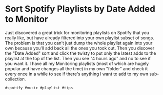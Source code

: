 # Sort Spotify Playlists by Date Added to Monitor

Just discovered a great trick for monitoring playlists on Spotify that
you really like, but have already filtered into your own playlist subset
of songs. The problem is that you can't just dump the whole playlist
again into your own because you'll add back all the ones you took out.
Then you discover the "Date Added" sort and click the twisty to put only
the latest adds to the playlist at the top of the list. Then you see "4
hours ago" and no to see if you want it. I have all my Monitoring
playlists (most of which are hugely popular and have changes all the
time) in my own "folder" and check it every once in a while to see if
there's anything I want to add to my own sub-collection.

    #spotify #music #playlist #tips
